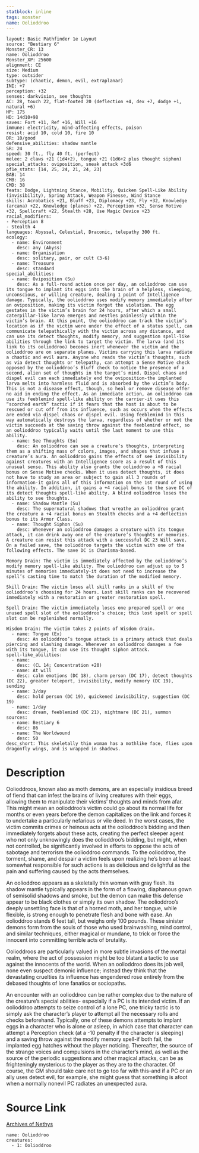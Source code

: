 ```yaml
---
statblock: inline
tags: monster
name: Oolioddroo
---
```

```statblock
layout: Basic Pathfinder 1e Layout
source: "Bestiary 6"
Monster_CR: 13
name: Oolioddroo
Monster_XP: 25600
alignment: CE
size: Medium
type: outsider
subtype: (chaotic, demon, evil, extraplanar)
INI: +7
perception: +32
senses: darkvision, see thoughts
AC: 28, touch 22, flat-footed 20 (deflection +4, dex +7, dodge +1, natural +6)
HP: 175
HD: 14d10+98
saves: Fort +11, Ref +16, Will +16
immune: electricity, mind-affecting effects, poison
resist: acid 10, cold 10, fire 10
DR: 10/good
defensive_abilities: shadow mantle
SR: 24
speed: 30 ft., fly 40 ft. (perfect)
melee: 2 claws +21 (1d4+2), tongue +21 (1d6+2 plus thought siphon)
special_attacks: oviposition, sneak attack +3d6
pf1e_stats: [14, 25, 24, 21, 24, 23]
BAB: 14
CMB: 16
CMD: 38
feats: Dodge, Lightning Stance, Mobility, Quicken Spell-Like Ability (invisibility), Spring Attack, Weapon Finesse, Wind Stance
skills: Acrobatics +21, Bluff +23, Diplomacy +23, Fly +32, Knowledge (arcana) +22, Knowledge (planes) +22, Perception +32, Sense Motive +32, Spellcraft +22, Stealth +28, Use Magic Device +23
racial_modifiers:
- Perception 8
- Stealth 4
languages: Abyssal, Celestial, Draconic, telepathy 300 ft.
ecology:
  - name: Environment
    desc: any (Abyss)
  - name: Organisation
    desc: solitary, pair, or cult (3-6)
  - name: Treasure
    desc: standard
special_abilities:
  - name: Oviposition (Su)
    desc: As a full-round action once per day, an oolioddroo can use its tongue to implant its eggs into the brain of a helpless, sleeping, unconscious, or willing creature, dealing 1 point of Intelligence damage. Typically, the oolioddroo uses modify memory immediately after an oviposition, making its victim forget the violation. The egg gestates in the victim’s brain for 24 hours, after which a small caterpillar-like larva emerges and nestles painlessly within the victim’s brain. At this point, the oolioddroo can track the victim’s location as if the victim were under the effect of a status spell, can communicate telepathically with the victim across any distance, and can use its detect thoughts, modify memory, and suggestion spell-like abilities through the link to target the victim. The larva (and its link to its oolioddroo) becomes inert whenever the victim and the oolioddroo are on separate planes. Victims carrying this larva radiate a chaotic and evil aura. Anyone who reads the victim’s thoughts, such as via detect thoughts or telepathy, can attempt a Sense Motive check opposed by the oolioddroo’s Bluff check to notice the presence of a second, alien set of thoughts in the target’s mind. Dispel chaos and dispel evil can each immediately end the oviposition-the implanted larva melts into harmless fluid and is absorbed by the victim’s body. This is not a disease effect, though, so heal or remove disease offer no aid in ending the effect. As an immediate action, an oolioddroo can use its feeblemind spell-like ability on the carrier-it uses this “scorched earth” tactic if it fears that the host is about to be rescued or cut off from its influence, such as occurs when the effects are ended via dispel chaos or dispel evil. Using feeblemind in this way automatically destroys the larva, regardless of whether or not the victim succeeds at the saving throw against the feeblemind effect, so an oolioddroo typically waits until the last moment to use this ability.
  - name: See Thoughts (Su)
    desc: An oolioddroo can see a creature’s thoughts, interpreting them as a shifting mass of colors, images, and shapes that infuse a creature’s aura. An oolioddroo gains the effects of see invisibility against creatures with an Intelligence score as a result of this unusual sense. This ability also grants the oolioddroo a +8 racial bonus on Sense Motive checks. When it uses detect thoughts, it does not have to study an area or subject to gain all 3 rounds of information-it gains all of this information on the 1st round of using the ability. In addition, it gains a +4 racial bonus to the save DC of its detect thoughts spell-like ability. A blind oolioddroo loses the ability to see thoughts.
  - name: Shadow Mantle (Su)
    desc: The supernatural shadows that wreathe an oolioddroo grant the creature a +4 racial bonus on Stealth checks and a +4 deflection bonus to its Armor Class.
  - name: Thought Siphon (Su)
    desc: Whenever an oolioddroo damages a creature with its tongue attack, it can drink away one of the creature’s thoughts or memories. A creature can resist this attack with a successful DC 23 Will save. On a failed save, the oolioddroo targets the victim with one of the following effects. The save DC is Charisma-based. 

Memory Drain: The victim is immediately affected by the oolioddroo’s modify memory spell-like ability. The oolioddroo can adjust up to 5 minutes of memories immediately-it does not need to increase the spell’s casting time to match the duration of the modified memory. 

Skill Drain: The victim loses all skill ranks in a skill of the oolioddroo’s choosing for 24 hours. Lost skill ranks can be recovered immediately with a restoration or greater restoration spell. 

Spell Drain: The victim immediately loses one prepared spell or one unused spell slot of the oolioddroo’s choice; this lost spell or spell slot can be replenished normally. 

Wisdom Drain: The victim takes 2 points of Wisdom drain.
  - name: Tongue (Ex)
    desc: An oolioddroo’s tongue attack is a primary attack that deals piercing and slashing damage. Whenever an oolioddroo damages a foe with its tongue, it can use its thought siphon attack.
spell-like_abilities:
  - name:
    desc: (CL 14; Concentration +20)
  - name: At will
    desc: calm emotions (DC 18), charm person (DC 17), detect thoughts (DC 22), greater teleport, invisibility, modify memory (DC 19), sending
  - name: 3/day
    desc: hold person (DC 19), quickened invisibility, suggestion (DC 19)
  - name: 1/day
    desc: dream, feeblemind (DC 21), nightmare (DC 21), summon
sources:
  - name: Bestiary 6
    desc: 86
  - name: The Worldwound
    desc: 50
desc_short: This skeletally thin woman has a mothlike face, flies upon dragonfly wings, and is wrapped in shadows.
```
# Description
Oolioddroos, known also as moth demons, are an especially insidious breed of fiend that can infest the brains of living creatures with their eggs, allowing them to manipulate their victims’ thoughts and minds from afar. This might mean an oolioddroo’s victim could go about its normal life for months or even years before the demon capitalizes on the link and forces it to undertake a particularly nefarious or vile deed. In the worst cases, the victim commits crimes or heinous acts at the oolioddroo’s bidding and then immediately forgets about these acts, creating the perfect sleeper agent who not only unknowingly does the oolioddroo’s bidding, but might, when not controlled, be significantly involved in efforts to oppose the acts of sabotage and terrorism the oolioddroo commands. To the oolioddroo, the torment, shame, and despair a victim feels upon realizing he’s been at least somewhat responsible for such actions is as delicious and delightful as the pain and suffering caused by the acts themselves. 

An oolioddroo appears as a skeletally thin woman with gray flesh. Its shadow mantle typically appears in the form of a flowing, diaphanous gown of semisolid shadows and smoke, but the demon can make this defense appear to be black clothes or simply its own shadow. The oolioddroo’s deeply unsettling face is that of a horned moth, and her tongue, while flexible, is strong enough to penetrate flesh and bone with ease. An oolioddroo stands 6 feet tall, but weighs only 100 pounds. These sinister demons form from the souls of those who used brainwashing, mind control, and similar techniques, either magical or mundane, to trick or force the innocent into committing terrible acts of brutality. 

Oolioddroos are particularly valued in more subtle invasions of the mortal realm, where the act of possession might be too blatant a tactic to use against the innocents of the world. When an oolioddroo does its job well, none even suspect demonic influence; instead they think that the devastating cruelties its influence has engendered rose entirely from the debased thoughts of lone fanatics or sociopaths. 

An encounter with an oolioddroo can be rather complex due to the nature of the creature’s special abilities- especially if a PC is its intended victim. If an oolioddroo attempts to seize control of a lone PC, one tricky tactic is to simply ask the character’s player to attempt all the necessary rolls and checks beforehand. Typically, one of these demons attempts to implant eggs in a character who is alone or asleep, in which case that character can attempt a Perception check (at a -10 penalty if the character is sleeping) and a saving throw against the modify memory spell-if both fail, the implanted egg hatches without the player noticing. Thereafter, the source of the strange voices and compulsions in the character’s mind, as well as the source of the periodic suggestions and other magical attacks, can be as frighteningly mysterious to the player as they are to the character. Of course, the GM should take care not to go too far with this-and if a PC or an ally uses detect evil, for example, she might guess that something is afoot when a normally nonevil PC radiates an unexpected aura.
# Source Link
[Archives of Nethys](https://aonprd.com/MonsterDisplay.aspx?ItemName=Oolioddroo)
```encounter-table
name: Oolioddroo
creatures:
  - 1: Oolioddroo
```
